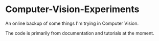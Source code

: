 # Computer-Vision-Experiments
An online backup of some things I'm trying in Computer Vision.

The code is primarily from documentation and tutorials at the moment.
